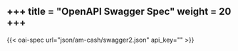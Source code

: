 +++
title = "OpenAPI Swagger Spec"
weight = 20
+++
---

{{< oai-spec url="json/am-cash/swagger2.json" api_key="" >}}
